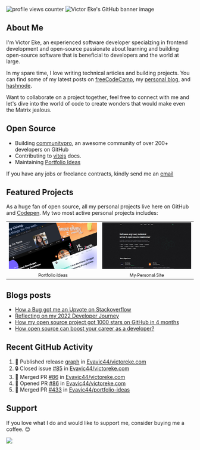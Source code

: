 ![profile views counter][counter]
![Victor Eke's GitHub banner image][banner-image]

## About Me

I'm Victor Eke, an experienced software developer specialzing in frontend development and open-source passionate about learning and building open-source software that is beneficial to developers and the world at large.

In my spare time, I love writing technical articles and building projects. You can find some of my latest posts on [freeCodeCamp][freecodecamp-site], my [personal blog][blog], and [hashnode][hashnode-site].

Want to collaborate on a project together, feel free to connect with me and let's dive into the world of code to create wonders that would make even the Matrix jealous.

## Open Source

- Building [communitypro][community-pro], an awesome community of over 200+ developers on GitHub
- Contributing to [vitejs][vite] docs.
- Maintaining [Portfolio Ideas][portfolio-ideas]

If you have any jobs or freelance contracts, kindly send me an [email][email]

## Featured Projects

As a huge fan of open source, all my personal projects live here on GitHub and [Codepen][codepen]. My two most active personal projects includes:

<table>
<tr>
<td align="center">
  <a href="https://github.com/evavic44/portfolio-ideas">
    <img src="images/portfolio-ideas.png"> <br/>
    <sub>Portfolio Ideas</sub>
  </a>
</td>
<td align="center">
  <a href="https://github.com/evavic44/victoreke.com">
    <img src="images/victoreke.com.jpg"> <br/>
    <sub>My Personal Site</sub>
  </a>
</td>
</tr>
</table>

## Blogs posts

<!-- BLOG-POST-LIST:START -->
- [How a Bug got me an Upvote on Stackoverflow](https://eke.hashnode.dev/how-a-bug-got-me-an-upvote-on-stackoverflow)
- [Reflecting on my 2022 Developer Journey](https://eke.hashnode.dev/reflecting-on-my-2022-developer-journey)
- [How my open source project got 1000 stars on GitHub in 4 months](https://eke.hashnode.dev/how-my-open-source-project-got-1000-stars-on-github-in-4-months)
- [How open source can boost your career as a developer?](https://eke.hashnode.dev/how-open-source-can-boost-your-career-as-a-developer)
<!-- BLOG-POST-LIST:END -->

## Recent GitHub Activity

<!--START_SECTION:activity-->

1. 🚀 Published release [graph](https://github.com/Evavic44/victoreke.com/releases/tag/v1.4) in [Evavic44/victoreke.com](https://github.com/Evavic44/victoreke.com)
2. 🔒 Closed issue [#85](https://github.com/Evavic44/victoreke.com/issues/85) in [Evavic44/victoreke.com](https://github.com/Evavic44/victoreke.com)
3. 🎉 Merged PR [#86](https://github.com/Evavic44/victoreke.com/pull/86) in [Evavic44/victoreke.com](https://github.com/Evavic44/victoreke.com)
4. 💪 Opened PR [#86](https://github.com/Evavic44/victoreke.com/pull/86) in [Evavic44/victoreke.com](https://github.com/Evavic44/victoreke.com)
5. 🎉 Merged PR [#433](https://github.com/Evavic44/portfolio-ideas/pull/433) in [Evavic44/portfolio-ideas](https://github.com/Evavic44/portfolio-ideas)
<!--END_SECTION:activity-->

## Support

If you love what I do and would like to support me, consider buying me a coffee. 😊 <br>

<a href="https://www.buymeacoffee.com/victoreke"><img src="https://cdn.buymeacoffee.com/buttons/v2/default-yellow.png" width="170" /></a>

<!-- Refrence Links -->

[counter]: https://komarev.com/ghpvc/?username=evavic44&style=flat-square&color=6cd63e
[banner-image]: https://user-images.githubusercontent.com/62628408/201165752-abcdd7c0-8447-415e-80f2-315d3cb04e84.png
[freecodecamp-site]: https://freecodecamp.org/news/author/victoreke/
[hashnode-site]: https://eke.hashnode.dev
[blog]: https://victoreke.com/blog
[community-pro]: https://github.com/CommunityPro
[vite]: https://github.com/vitejs/
[portfolio-ideas]: https://github.com/evavic44/portfolio-ideas
[email]: https://mailto:evavic44@gmail.com
[codepen]: https://codepen.io/evavic44/pens/public
